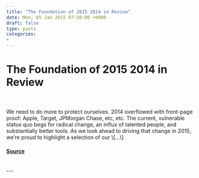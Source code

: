 ```yaml
---
title: "The Foundation of 2015 2014 in Review"
date: Mon, 05 Jan 2015 07:50:00 +0000
draft: false
type: posts
categories: 
- 
---
```

# The Foundation of 2015 2014 in Review

<br/>

<br/>
We need to do more to protect ourselves. 2014 overflowed with front-page proof: Apple, Target, JPMorgan Chase, etc, etc. The current, vulnerable status quo begs for radical change, an influx of talented people, and substantially better tools. As we look ahead to driving that change in 2015, we’re proud to highlight a selection of our \[…\]

#### [Source](https://blog.trailofbits.com/2015/01/05/the-foundation-of-2015-2014-in-review/)

<br/>
---
